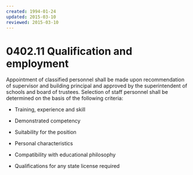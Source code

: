 ```yaml
---
created: 1994-01-24
updated: 2015-03-10
reviewed: 2015-03-10
---
```


# 0402.11 Qualification and employment

Appointment of classified personnel shall be made upon recommendation of supervisor and building principal and approved by the superintendent of schools and board of trustees. Selection of staff personnel shall be determined on the basis of the following criteria:


- Training, experience and skill


- Demonstrated competency


- Suitability for the position


- Personal characteristics


- Compatibility with educational philosophy


- Qualifications for any state license required
